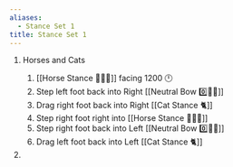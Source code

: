 ```yaml
---
aliases:
  - Stance Set 1
title: Stance Set 1
---
```


1.  Horses and Cats

    1. [[Horse Stance 🏇🧍‍♂️]] facing 1200 🕛
    1. Step left foot back into Right [[Neutral Bow 0️⃣🧍‍♂️]]
    1. Drag right foot back into Right [[Cat Stance 🐈]]
    1. Step right foot right into [[Horse Stance 🏇🧍‍♂️]]
    1. Step right foot back into Left [[Neutral Bow 0️⃣🧍‍♂️]]
    1. Drag left foot back into Left [[Cat Stance 🐈]]

1.
